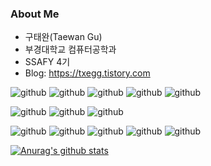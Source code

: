 ### About Me
* 구태완(Taewan Gu)
* 부경대학교 컴퓨터공학과
* SSAFY 4기
* Blog: https://txegg.tistory.com

![github](https://img.shields.io/static/v1?label=language&message=python&color=blue)
![github](https://img.shields.io/static/v1?label=language&message=javascript&color=orange)
![github](https://img.shields.io/static/v1?label=language&message=reactnative&color=green)
![github](https://img.shields.io/static/v1?label=language&message=java&color=yellowgreen)
![github](https://img.shields.io/static/v1?label=language&message=c&color=yellow)


![github](https://img.shields.io/static/v1?label=framework&message=fastapi&color=blue)
![github](https://img.shields.io/static/v1?label=framework&message=django&color=blue)
![github](https://img.shields.io/static/v1?label=framework&message=vuejs&color=orange)


![github](https://img.shields.io/static/v1?label=tools&message=git&color=blueviolet)
![github](https://img.shields.io/static/v1?label=tools&message=jira&color=blueviolet)
![github](https://img.shields.io/static/v1?label=tools&message=jenkins&color=blueviolet)
![github](https://img.shields.io/static/v1?label=tools&message=docker&color=blueviolet)
![github](https://img.shields.io/static/v1?label=tools&message=nginx&color=blueviolet)


[![Anurag's github stats](https://github-readme-stats.vercel.app/api?username=fksk94&show_icons=true&theme=cobalt)](https://github.com/anuraghazra/github-readme-stats)
